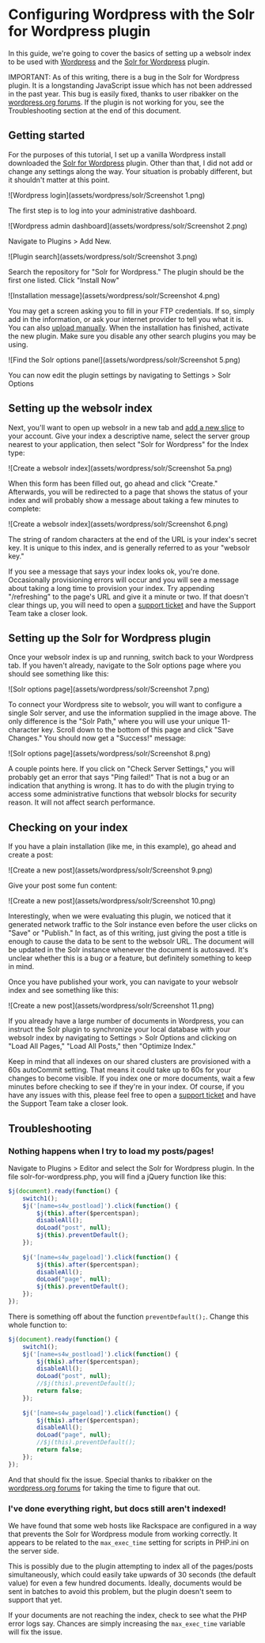 # Configuring Wordpress with the Solr for Wordpress plugin

In this guide, we're going to cover the basics of setting up a websolr index to be used with [Wordpress](http://wordpress.org/) and the [Solr for Wordpress](http://wordpress.org/plugins/solr-for-wordpress/) plugin. 

IMPORTANT: As of this writing, there is a bug in the Solr for Wordpress plugin. It is a longstanding JavaScript issue which has not been addressed in the past year. This bug is easily fixed, thanks to user ribakker on the [wordpress.org forums](http://wordpress.org/support/topic/plugin-solr-for-wordpress-load-all-posts-not-indexing). If the plugin is not working for you, see the Troubleshooting section at the end of this document.


## Getting started

For the purposes of this tutorial, I set up a vanilla Wordpress install downloaded the [Solr for Wordpress](http://wordpress.org/plugins/solr-for-wordpress/) plugin. Other than that, I did not add or change any settings along the way. Your situation is probably different, but it shouldn't matter at this point.

![Wordpress login](assets/wordpress/solr/Screenshot 1.png)

The first step is to log into your administrative dashboard.

![Wordpress admin dashboard](assets/wordpress/solr/Screenshot 2.png)

Navigate to Plugins > Add New.

![Plugin search](assets/wordpress/solr/Screenshot 3.png)

Search the repository for "Solr for Wordpress." The plugin should be the first one listed. Click "Install Now"

![Installation message](assets/wordpress/solr/Screenshot 4.png)

You may get a screen asking you to fill in your FTP credentials. If so, simply add in the information, or ask your internet provider to tell you what it is. You can also [upload manually](http://codex.wordpress.org/Managing_Plugins#Manual_Plugin_Installation). When the installation has finished, activate the new plugin. Make sure you disable any other search plugins you may be using. 

![Find the Solr options panel](assets/wordpress/solr/Screenshot 5.png)

You can now edit the plugin settings by navigating to Settings > Solr Options


## Setting up the websolr index

Next, you'll want to open up websolr in a new tab and [add a new slice](https://websolr.com/slices/new) to your account. Give your index a descriptive name, select the server group nearest to your application, then select "Solr for Wordpress" for the Index type:

![Create a websolr index](assets/wordpress/solr/Screenshot 5a.png)

When this form has been filled out, go ahead and click "Create." Afterwards, you will be redirected to a page that shows the status of your index and will probably show a message about taking a few minutes to complete:

![Create a websolr index](assets/wordpress/solr/Screenshot 6.png)

The string of random characters at the end of the URL is your index's secret key. It is unique to this index, and is generally referred to as your "websolr key."

If you see a message that says your index looks ok, you're done. Occasionally provisioning errors will occur and you will see a message about taking a long time to provision your index. Try appending "/refreshing" to the page's URL and give it a minute or two. If that doesn't clear things up, you will need to open a [support ticket](http://help.websolr.com) and have the Support Team take a closer look.


## Setting up the Solr for Wordpress plugin

Once your websolr index is up and running, switch back to your Wordpress tab. If you haven't already, navigate to the Solr options page where you should see something like this:

![Solr options page](assets/wordpress/solr/Screenshot 7.png)

To connect your Wordpress site to websolr, you will want to configure a single Solr server, and use the information supplied in the image above. The only difference is the "Solr Path," where you will use your unique 11-character key. Scroll down to the bottom of this page and click "Save Changes." You should now get a "Success!" message:

![Solr options page](assets/wordpress/solr/Screenshot 8.png)

A couple points here. If you click on "Check Server Settings," you will probably get an error that says "Ping failed!" That is not a bug or an indication that anything is wrong. It has to do with the plugin trying to access some administrative functions that websolr blocks for security reason. It will not affect search performance.


## Checking on your index

If you have a plain installation (like me, in this example), go ahead and create a post:

![Create a new post](assets/wordpress/solr/Screenshot 9.png)

Give your post some fun content:

![Create a new post](assets/wordpress/solr/Screenshot 10.png)

Interestingly, when we were evaluating this plugin, we noticed that it generated network traffic to the Solr instance even before the user clicks on "Save" or "Publish." In fact, as of this writing, just giving the post a title is enough to cause the data to be sent to the websolr URL. The document will be updated in the Solr instance whenever the document is autosaved. It's unclear whether this is a bug or a feature, but definitely something to keep in mind.

Once you have published your work, you can navigate to your websolr index and see something like this:

![Create a new post](assets/wordpress/solr/Screenshot 11.png)

If you already have a large number of documents in Wordpress, you can instruct the Solr plugin to synchronize your local database with your websolr index by navigating to Settings > Solr Options and clicking on "Load All Pages," "Load All Posts," then "Optimize Index."

Keep in mind that all indexes on our shared clusters are provisioned with a 60s autoCommit setting. That means it could take up to 60s for your changes to become visible. If you index one or more documents, wait a few minutes before checking to see if they're in your index. Of course, if you have any issues with this, please feel free to open a [support ticket](http://help.websolr.com) and have the Support Team take a closer look.


## Troubleshooting

### Nothing happens when I try to load my posts/pages!

Navigate to Plugins > Editor and select the Solr for Wordpress plugin. In the file solr-for-wordpress.php, you will find a jQuery function like this:

```javascript
$j(document).ready(function() {
    switch1();
    $j('[name=s4w_postload]').click(function() {
        $j(this).after($percentspan);
        disableAll();
        doLoad("post", null);
        $j(this).preventDefault();
    });
    
    $j('[name=s4w_pageload]').click(function() {
        $j(this).after($percentspan);
        disableAll();
        doLoad("page", null);
        $j(this).preventDefault();
    });
});
```

There is something off about the function `preventDefault();`. Change this whole function to:

```javascript
$j(document).ready(function() {
    switch1();
    $j('[name=s4w_postload]').click(function() {
        $j(this).after($percentspan);
        disableAll();
        doLoad("post", null);
        //$j(this).preventDefault();
        return false;
    });
    
    $j('[name=s4w_pageload]').click(function() {
        $j(this).after($percentspan);
        disableAll();
        doLoad("page", null);
        //$j(this).preventDefault();
        return false;
    });
});
```


And that should fix the issue. Special thanks to ribakker on the [wordpress.org forums](http://wordpress.org/support/topic/plugin-solr-for-wordpress-load-all-posts-not-indexing) for taking the time to figure that out.

### I've done everything right, but docs still aren't indexed!

We have found that some web hosts like Rackspace are configured in a way that prevents the Solr for Wordpress module from working correctly. It appears to be related to the `max_exec_time` setting for scripts in PHP.ini on the server side.

This is possibly due to the plugin attempting to index all of the pages/posts simultaneously, which could easily take upwards of 30 seconds (the default value) for even a few hundred documents. Ideally, documents would be sent in batches to avoid this problem, but the plugin doesn't seem to support that yet.

 If your documents are not reaching the index, check to see what the PHP error logs say. Chances are simply increasing the `max_exec_time` variable will fix the issue. 